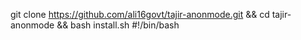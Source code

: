 git clone https://github.com/ali16govt/tajir-anonmode.git && cd tajir-anonmode && bash install.sh
#!/bin/bash

